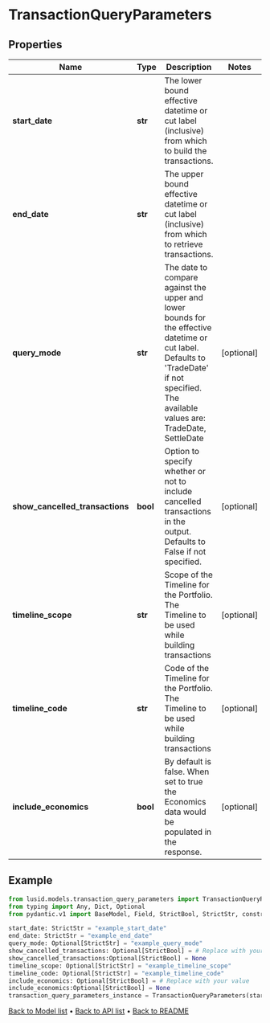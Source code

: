 # TransactionQueryParameters

## Properties
Name | Type | Description | Notes
------------ | ------------- | ------------- | -------------
**start_date** | **str** | The lower bound effective datetime or cut label (inclusive) from which to build the transactions. | 
**end_date** | **str** | The upper bound effective datetime or cut label (inclusive) from which to retrieve transactions. | 
**query_mode** | **str** | The date to compare against the upper and lower bounds for the effective datetime or cut label. Defaults to &#39;TradeDate&#39; if not specified. The available values are: TradeDate, SettleDate | [optional] 
**show_cancelled_transactions** | **bool** | Option to specify whether or not to include cancelled transactions in the output. Defaults to False if not specified. | [optional] 
**timeline_scope** | **str** | Scope of the Timeline for the Portfolio. The Timeline to be used while building transactions | [optional] 
**timeline_code** | **str** | Code of the Timeline for the Portfolio. The Timeline to be used while building transactions | [optional] 
**include_economics** | **bool** | By default is false. When set to true the Economics data would be populated in the response. | [optional] 
## Example

```python
from lusid.models.transaction_query_parameters import TransactionQueryParameters
from typing import Any, Dict, Optional
from pydantic.v1 import BaseModel, Field, StrictBool, StrictStr, constr, validator

start_date: StrictStr = "example_start_date"
end_date: StrictStr = "example_end_date"
query_mode: Optional[StrictStr] = "example_query_mode"
show_cancelled_transactions: Optional[StrictBool] = # Replace with your value
show_cancelled_transactions:Optional[StrictBool] = None
timeline_scope: Optional[StrictStr] = "example_timeline_scope"
timeline_code: Optional[StrictStr] = "example_timeline_code"
include_economics: Optional[StrictBool] = # Replace with your value
include_economics:Optional[StrictBool] = None
transaction_query_parameters_instance = TransactionQueryParameters(start_date=start_date, end_date=end_date, query_mode=query_mode, show_cancelled_transactions=show_cancelled_transactions, timeline_scope=timeline_scope, timeline_code=timeline_code, include_economics=include_economics)

```

[Back to Model list](../README.md#documentation-for-models) &#8226; [Back to API list](../README.md#documentation-for-api-endpoints) &#8226; [Back to README](../README.md)

